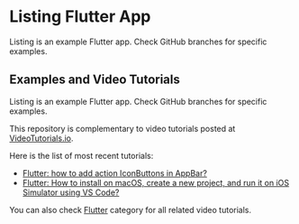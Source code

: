 # Listing Flutter App

Listing is an example Flutter app. Check GitHub branches for specific examples.

## Examples and Video Tutorials

Listing is an example Flutter app. Check GitHub branches for specific examples.

This repository is complementary to video tutorials posted at [VideoTutorials.io](https://videotutorials.io).

Here is the list of most recent tutorials:

- [Flutter: how to add action IconButtons in AppBar?](https://videotutorials.io/flutter-how-to-add-action-iconbuttons-in-appbar/)
- [Flutter: How to install on macOS, create a new project, and run it on iOS Simulator using VS Code?](https://videotutorials.io/flutter-install-on-macos-create-a-new-project-and-run-it-on-ios-simulator-using-vs-code/)

You can also check [Flutter](https://videotutorials.io/category/flutter/) category for all related video tutorials.
